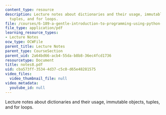 ```yaml
---
content_type: resource
description: Lecture notes about dictionaries and their usage, immutable objects,
  tuples, and for loops.
file: /courses/6-189-a-gentle-introduction-to-programming-using-python-january-iap-2008/cba573ff35344d37c5c0d65e48281575_notes8.pdf
file_type: application/pdf
learning_resource_types:
- Lecture Notes
ocw_type: OCWFile
parent_title: Lecture Notes
parent_type: CourseSection
parent_uid: 2a64bd66-acb4-55da-b8b8-36ec4fcd1736
resourcetype: Document
title: notes8.pdf
uid: cba573ff-3534-4d37-c5c0-d65e48281575
video_files:
  video_thumbnail_file: null
video_metadata:
  youtube_id: null
---
```

Lecture notes about dictionaries and their usage, immutable objects, tuples, and for loops.

